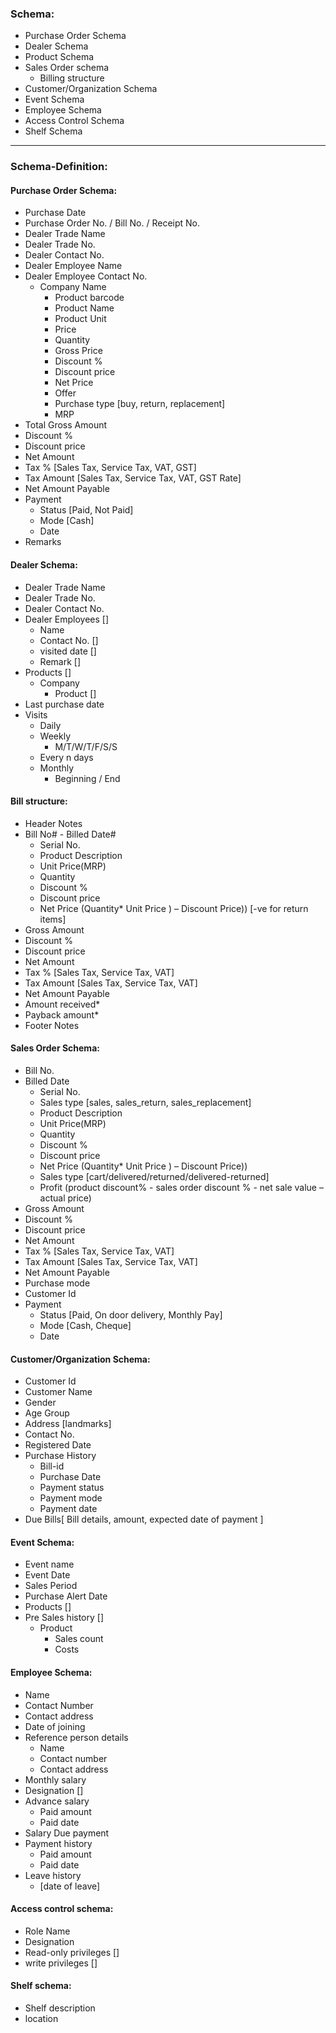 ### Schema:
* Purchase Order Schema
* Dealer Schema
* Product Schema
* Sales Order schema
     * Billing structure
* Customer/Organization Schema
* Event Schema
* Employee Schema
* Access Control Schema
* Shelf Schema

---
### Schema-Definition:
#### Purchase Order Schema:
* Purchase Date
* Purchase Order No. / Bill No. / Receipt No.
* Dealer Trade Name
* Dealer Trade No.
* Dealer Contact No.
* Dealer Employee Name
* Dealer Employee Contact No.
     * Company Name
        * Product barcode
        * Product Name
        * Product Unit
        * Price
        * Quantity
        * Gross Price
        * Discount %
        * Discount price
        * Net Price
        * Offer
        * Purchase type [buy, return, replacement]
        * MRP
* Total Gross Amount
* Discount %
* Discount price
* Net Amount
* Tax % [Sales Tax, Service Tax, VAT, GST]
* Tax Amount [Sales Tax, Service Tax, VAT, GST Rate]
* Net Amount Payable
* Payment
     * Status [Paid, Not Paid]
     * Mode [Cash]
     * Date
* Remarks

#### Dealer Schema:
* Dealer Trade Name
* Dealer Trade No.
* Dealer Contact No.
* Dealer Employees []
     * Name
     * Contact No. []
     * visited date []
     * Remark []
* Products []
     * Company
        * Product []
* Last purchase date
* Visits
     * Daily
     * Weekly
        * M/T/W/T/F/S/S
     * Every n days
     * Monthly
        * Beginning / End

#### Bill structure:
* Header Notes
* Bill No# - Billed Date#
     * Serial No.
     * Product Description
     * Unit Price(MRP)
     * Quantity
     * Discount %
     * Discount price
     * Net Price (Quantity*  Unit Price ) – Discount Price)) [-ve for return items]
* Gross Amount
* Discount %
* Discount price
* Net Amount
* Tax % [Sales Tax, Service Tax, VAT]
* Tax Amount [Sales Tax, Service Tax, VAT]
* Net Amount Payable
* Amount received*
* Payback amount*
* Footer Notes

#### Sales Order Schema:
* Bill No.
* Billed Date
     * Serial No.
     * Sales type [sales, sales_return, sales_replacement]
     * Product Description
     * Unit Price(MRP)
     * Quantity
     * Discount %
     * Discount price
     * Net Price (Quantity*  Unit Price ) – Discount Price))
     * Sales type [cart/delivered/returned/delivered-returned]
     * Profit (product discount% - sales order discount % - net sale value – actual price)
* Gross Amount
* Discount %
* Discount price
* Net Amount
* Tax % [Sales Tax, Service Tax, VAT]
* Tax Amount [Sales Tax, Service Tax, VAT]
* Net Amount Payable
* Purchase mode
* Customer Id
* Payment
     * Status [Paid, On door delivery, Monthly Pay]
     * Mode [Cash, Cheque]
     * Date

#### Customer/Organization Schema:
* Customer Id
* Customer Name
* Gender
* Age Group
* Address [landmarks]
* Contact No.
* Registered Date
* Purchase History
     * Bill-id
     * Purchase Date
     * Payment status
     * Payment mode
     * Payment date
* Due Bills[ Bill details, amount, expected date of payment ]

#### Event Schema:
* Event name
* Event Date
* Sales Period
* Purchase Alert Date
* Products []
* Pre Sales history []
     * Product
        * Sales count
        * Costs

#### Employee Schema:
* Name
* Contact Number
* Contact address
* Date of joining
* Reference person details
     * Name
     * Contact number
     * Contact address
* Monthly salary
* Designation []
* Advance salary
     * Paid amount
     * Paid date
* Salary Due payment
* Payment history
     * Paid amount
     * Paid date
* Leave history
     * [date of leave]

#### Access control schema:
* Role Name
* Designation
* Read-only privileges []
* write privileges []


#### Shelf schema:
* Shelf description
* location


